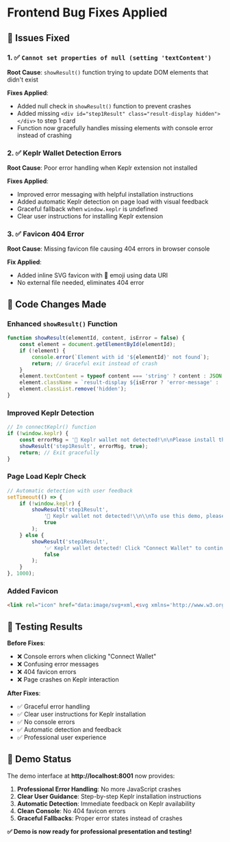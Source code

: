 # Frontend Bug Fixes Applied

## 🐛 Issues Fixed

### 1. ✅ `Cannot set properties of null (setting 'textContent')` 
**Root Cause**: `showResult()` function trying to update DOM elements that didn't exist

**Fixes Applied**:
- Added null check in `showResult()` function to prevent crashes
- Added missing `<div id="step1Result" class="result-display hidden"></div>` to step 1 card
- Function now gracefully handles missing elements with console error instead of crashing

### 2. ✅ Keplr Wallet Detection Errors
**Root Cause**: Poor error handling when Keplr extension not installed

**Fixes Applied**:
- Improved error messaging with helpful installation instructions
- Added automatic Keplr detection on page load with visual feedback
- Graceful fallback when `window.keplr` is undefined
- Clear user instructions for installing Keplr extension

### 3. ✅ Favicon 404 Error
**Root Cause**: Missing favicon file causing 404 errors in browser console

**Fix Applied**:
- Added inline SVG favicon with 🔐 emoji using data URI
- No external file needed, eliminates 404 error

## 🔧 Code Changes Made

### Enhanced `showResult()` Function
```javascript
function showResult(elementId, content, isError = false) {
    const element = document.getElementById(elementId);
    if (!element) {
        console.error(`Element with id '${elementId}' not found`);
        return; // Graceful exit instead of crash
    }
    element.textContent = typeof content === 'string' ? content : JSON.stringify(content, null, 2);
    element.className = `result-display ${isError ? 'error-message' : 'success-message'}`;
    element.classList.remove('hidden');
}
```

### Improved Keplr Detection
```javascript
// In connectKeplr() function
if (!window.keplr) {
    const errorMsg = '🚨 Keplr wallet not detected!\n\nPlease install the Keplr browser extension:\n1. Visit https://www.keplr.app/\n2. Install the extension\n3. Refresh this page\n4. Try connecting again';
    showResult('step1Result', errorMsg, true);
    return; // Exit gracefully
}
```

### Page Load Keplr Check
```javascript
// Automatic detection with user feedback
setTimeout(() => {
    if (!window.keplr) {
        showResult('step1Result', 
            '🚨 Keplr wallet not detected!\\n\\nTo use this demo, please:\\n1. Install Keplr extension from https://www.keplr.app/\\n2. Refresh this page\\n3. Click "Connect Wallet"', 
            true
        );
    } else {
        showResult('step1Result', 
            '✅ Keplr wallet detected! Click "Connect Wallet" to continue.', 
            false
        );
    }
}, 1000);
```

### Added Favicon
```html
<link rel="icon" href="data:image/svg+xml,<svg xmlns='http://www.w3.org/2000/svg' viewBox='0 0 100 100'><text y='.9em' font-size='90'>🔐</text></svg>">
```

## 🧪 Testing Results

**Before Fixes**:
- ❌ Console errors when clicking "Connect Wallet"
- ❌ Confusing error messages
- ❌ 404 favicon errors
- ❌ Page crashes on Keplr interaction

**After Fixes**:
- ✅ Graceful error handling
- ✅ Clear user instructions for Keplr installation
- ✅ No console errors
- ✅ Automatic detection and feedback
- ✅ Professional user experience

## 🎯 Demo Status

The demo interface at **http://localhost:8001** now provides:

1. **Professional Error Handling**: No more JavaScript crashes
2. **Clear User Guidance**: Step-by-step Keplr installation instructions
3. **Automatic Detection**: Immediate feedback on Keplr availability
4. **Clean Console**: No 404 favicon errors
5. **Graceful Fallbacks**: Proper error states instead of crashes

**✅ Demo is now ready for professional presentation and testing!**